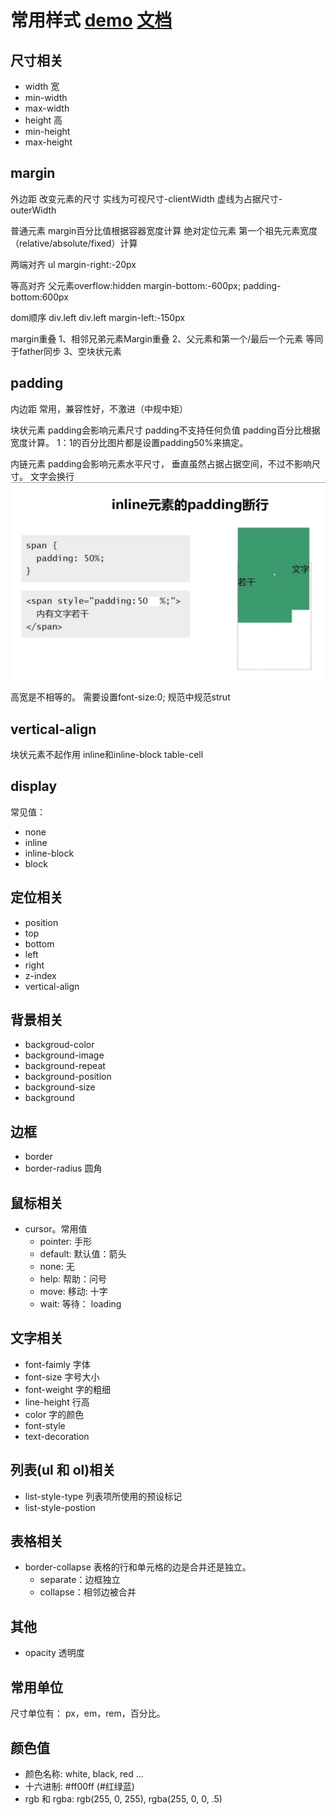# 常用样式 [demo](demo/demo.html) [文档](http://css.doyoe.com/)

## 尺寸相关
* width 宽
* min-width
* max-width
* height 高
* min-height
* max-height

## margin
外边距 改变元素的尺寸
实线为可视尺寸-clientWidth
虚线为占据尺寸-outerWidth

普通元素 margin百分比值根据容器宽度计算
绝对定位元素 第一个祖先元素宽度（relative/absolute/fixed）计算

两端对齐
ul margin-right:-20px

等高对齐
父元素overflow:hidden
margin-bottom:-600px;
padding-bottom:600px

dom顺序
div.left   div.left margin-left:-150px

margin重叠
1、相邻兄弟元素Margin重叠
2、父元素和第一个/最后一个元素 等同于father同步
3、空块状元素
## padding
内边距
常用，兼容性好，不激进（中规中矩）

块状元素
padding会影响元素尺寸
padding不支持任何负值
padding百分比根据宽度计算。
1：1的百分比图片都是设置padding50%来搞定。

内链元素
padding会影响元素水平尺寸，
垂直虽然占据占据空间，不过不影响尺寸。
文字会换行
![文字会换行](images/padding_inline.jpg)

高宽是不相等的。
需要设置font-size:0;
规范中规范strut

## vertical-align
 块状元素不起作用
inline和inline-block
table-cell

## display
常见值：
* none
* inline
* inline-block
* block

## 定位相关
* position
* top
* bottom
* left
* right
* z-index
* vertical-align

## 背景相关
* backgroud-color
* background-image
* background-repeat
* background-position
* background-size
* background

## 边框
* border
* border-radius 圆角

## 鼠标相关
* cursor。常用值
  * pointer: 手形
  * default: 默认值：箭头
  * none: 无
  * help: 帮助：问号
  * move: 移动: 十字
  * wait: 等待： loading

## 文字相关
* font-faimly 字体
* font-size 字号大小
* font-weight 字的粗细
* line-height 行高
* color 字的颜色
* font-style
* text-decoration

## 列表(ul 和 ol)相关
* list-style-type 列表项所使用的预设标记
* list-style-postion

## 表格相关
* border-collapse 表格的行和单元格的边是合并还是独立。
  * separate：边框独立
  * collapse：相邻边被合并

## 其他
* opacity 透明度

## 常用单位
尺寸单位有： px，em，rem，百分比。

## 颜色值
* 颜色名称: white, black, red ...
* 十六进制: #ff00ff (#红绿蓝)
* rgb 和 rgba: rgb(255, 0, 255), rgba(255, 0, 0, .5)
